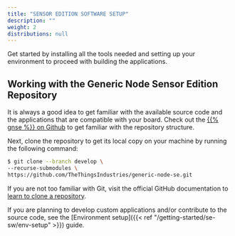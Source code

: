 ```yaml
---
title: "SENSOR EDITION SOFTWARE SETUP"
description: ""
weight: 2
distributions: null
---
```


Get started by installing all the tools needed and setting up your environment to proceed with building the applications.

<!--more-->

## Working with the Generic Node Sensor Edition Repository

It is always a good idea to get familiar with the available source code and the applications that are compatible with your board. Check out the <a href="https://github.com/TheThingsIndustries/generic-node-se" target="_blank">{{% gnse %}} on Github</a> to get familiar with the repository structure.

Next, clone the repository to get its local copy on your machine by running the following command:

```bash
$ git clone --branch develop \
--recurse-submodules \
https://github.com/TheThingsIndustries/generic-node-se.git
```
If you are not too familiar with Git, visit the official GitHub documentation to <a href="https://docs.github.com/en/free-pro-team@latest/github/creating-cloning-and-archiving-repositories/cloning-a-repository" target="_blank">learn to clone a repository</a>.

If you are planning to develop custom applications and/or contribute to the source code, see the [Environment setup]({{< ref "/getting-started/se-sw/env-setup" >}}) guide.
